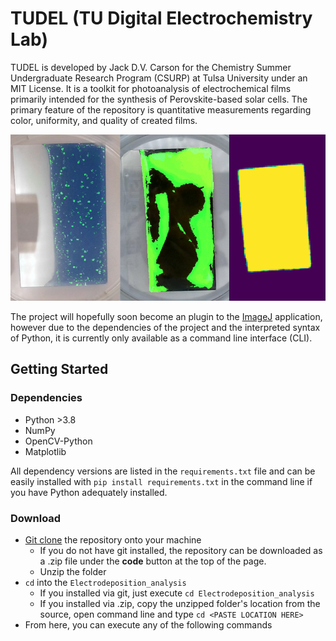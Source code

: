 # TUDEL (TU Digital Electrochemistry Lab)

TUDEL is developed by Jack D.V. Carson for the Chemistry Summer Undergraduate Research Program (CSURP) at Tulsa University under an MIT License. 
It is a toolkit for photoanalysis of electrochemical films primarily intended for the synthesis of Perovskite-based solar cells. The primary feature of the
repository is quantitative measurements regarding color, uniformity, and quality of created films.

![TUDEL Examples](/imgs/random/tudel%20banner.png)

The project will hopefully soon become an plugin to the [ImageJ](https://imagej.nih.gov/ij/) application, however due to the dependencies of the project 
and the interpreted syntax of Python, it is currently only available as a command line interface (CLI).

## Getting Started
### Dependencies
- Python >3.8
- NumPy
- OpenCV-Python
- Matplotlib

All dependency versions are listed in the `requirements.txt` file and can be easily installed with
`pip install requirements.txt` in the command line if you have Python adequately installed.

### Download
- [Git clone](https://github.com/git-guides/git-clone) the repository onto your machine
  - If you do not have git installed, the repository can be downloaded as a .zip file under the **code** button at the top of the page.
  - Unzip the folder
- `cd` into the `Electrodeposition_analysis`
  - If you installed via git, just execute `cd Electrodeposition_analysis`
  - If you installed via .zip, copy the unzipped folder's location from the source, open command line and type `cd <PASTE LOCATION HERE>`
- From here, you can execute any of the following commands

